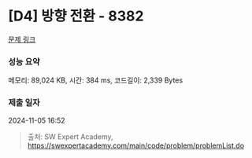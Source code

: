 # [D4] 방향 전환 - 8382 

[문제 링크](https://swexpertacademy.com/main/code/problem/problemDetail.do?contestProbId=AWyNQrCahHcDFAVP) 

### 성능 요약

메모리: 89,024 KB, 시간: 384 ms, 코드길이: 2,339 Bytes

### 제출 일자

2024-11-05 16:52



> 출처: SW Expert Academy, https://swexpertacademy.com/main/code/problem/problemList.do